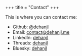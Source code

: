 +++
title = "Contact"
+++

This is where you can contact me:
- <i class="fa-brands fa-github"></i> Github: [@dehanjl](https://github.com/dehanjl)
- <i class="fa-solid fa-envelope"></i> Email: [contact@dehanjl.me](mailto:contact@dehanjl.me)
- <i class="fa-brands fa-linkedin"></i> LinkedIn: [dehanjl](https://www.linkedin.com/in/dehanjl/)
- <i class="fa-brands fa-threads"></i> Threads: [dehanjl](https://bsky.app/profile/dehanjl.me)
- <i class="fa-brands fa-bluesky"></i> Bluesky: [dehanjl](https://www.threads.net/@dehanjl)